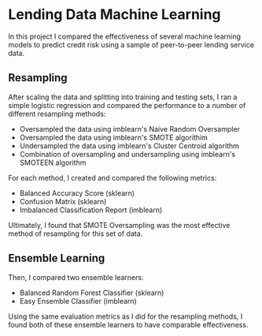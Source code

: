 # Lending Data Machine Learning

In this project I compared the effectiveness of several machine learning models to predict credit risk using a sample of peer-to-peer lending service data.

## Resampling

After scaling the data and splitting into training and testing sets, I ran a simple logistic regression and compared the performance to a number of different resampling methods: 
- Oversampled the data using imblearn's Naive Random Oversampler 
- Oversampled the data using imblearn's SMOTE algorithim
- Undersampled the data using imblearn's Cluster Centroid algorithm
- Combination of oversampling and undersampling using imblearn's SMOTEEN algorithm

For each method, I created and compared the following metrics:
- Balanced Accuracy Score (sklearn)
- Confusion Matrix (sklearn)
- Imbalanced Classification Report (imblearn)

Ultimately, I found that SMOTE Oversampling was the most effective method of resampling for this set of data.

## Ensemble Learning

Then, I compared two ensemble learners:
- Balanced Random Forest Classifier (sklearn)
- Easy Ensemble Classifier (imblearn)

Using the same evaluation metrics as I did for the resampling methods, I found both of these ensemble learners to have comparable effectiveness.
